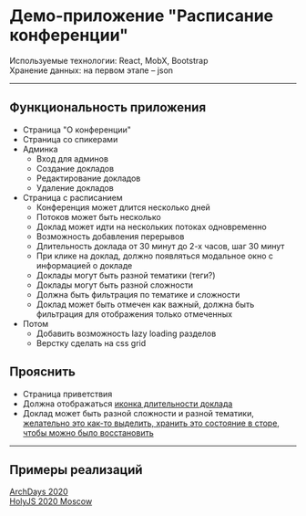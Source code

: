 # Демо-приложение "Расписание конференции"

Используемые технологии: React, MobX, Bootstrap  
Хранение данных: на первом этапе – json

----
## Функциональность приложения

+ Страница "О конференции"
+ Страница со спикерами
+ Админка
    + Вход для админов
    + Создание докладов
    + Редактирование докладов
    + Удаление докладов
+ Страница с расписанием
    + Конференция может длится несколько дней
    + Потоков может быть несколько
    + Доклад может идти на нескольких потоках одновременно
    + Возможность добавления перерывов
    + Длительность доклада от 30 минут до 2-х часов, шаг 30 минут
    + При клике на доклад, должно появляться модальное окно с информацией о докладе
    + Доклады могут быть разной тематики (теги?)
    + Доклады могут быть разной сложности
    + Должна быть фильтрация по тематике и сложности
    + Доклад может быть отмечен как важный, должна быть фильтрация для отображения только отмеченных
+ Потом
    + Добавить возможность lazy loading разделов
    + Верстку сделать на css grid

## Прояснить
+ Страница приветствия
+ Должна отображаться <u>иконка длительности доклада</u>
+ Доклад может быть разной сложности и разной тематики, <u>желательно это как-то выделить, хранить это состояние в сторе, чтобы можно было восстановить </u>
----
## Примеры реализаций
[ArchDays 2020](https://2020.archdays.ru/program/)  
[HolyJS 2020 Moscow](https://holyjs-moscow.ru/2020/msk/schedule/)
